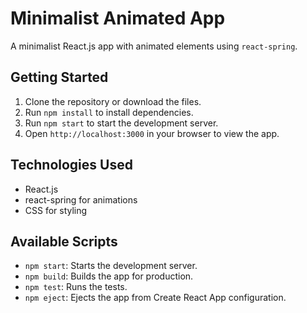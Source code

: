 # Minimalist Animated App

A minimalist React.js app with animated elements using `react-spring`.

## Getting Started

1. Clone the repository or download the files.
2. Run `npm install` to install dependencies.
3. Run `npm start` to start the development server.
4. Open `http://localhost:3000` in your browser to view the app.

## Technologies Used

- React.js
- react-spring for animations
- CSS for styling

## Available Scripts

- `npm start`: Starts the development server.
- `npm build`: Builds the app for production.
- `npm test`: Runs the tests.
- `npm eject`: Ejects the app from Create React App configuration.
